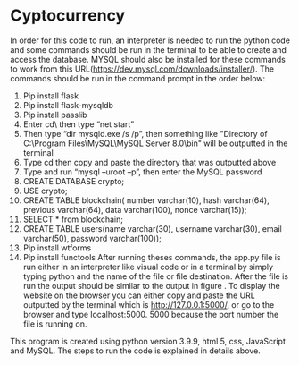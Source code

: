 # Cyptocurrency

In order for this code to run, an interpreter is needed to run the python code and some commands should be run in the terminal to be able to create and access the database. MYSQL should also be installed for these commands to work from this URL(https://dev.mysql.com/downloads/installer/). The commands should be run in the command prompt in the order below: 
1.	Pip install flask
2.	Pip install flask-mysqldb
3.	Pip install passlib
4.	Enter cd\ then type “net start”
5.	Then type “dir mysqld.exe /s /p”, then something like "Directory of C:\Program Files\MySQL\MySQL Server 8.0\bin" will be outputted in the terminal
6.	Type cd then copy and paste the directory that was outputted above
7.	Type and run “mysql –uroot –p”, then enter the MySQL password
8.	CREATE DATABASE crypto;
9.	USE crypto;
10.	CREATE TABLE blockchain( number varchar(10), hash varchar(64), previous varchar(64), data varchar(100), nonce varchar(15));
11.	SELECT * from blockchain;
12.	CREATE TABLE users(name varchar(30), username varchar(30), email varchar(50), password varchar(100));
13.	Pip install wtforms
14.	Pip install functools
After running theses commands, the app.py file is run either in an interpreter like visual code or in a terminal by simply typing python and the name of the file or file destination. After the file is run the output should be similar to the output in figure . To display the website on the browser you can either copy and paste the URL outputted by the terminal which is http://127.0.0.1:5000/, or go to the browser and type localhost:5000. 5000 because the port number the file is running on.  

This program is created using python version 3.9.9, html 5, css, JavaScript and MySQL. The steps to run the code is explained in details above. 
